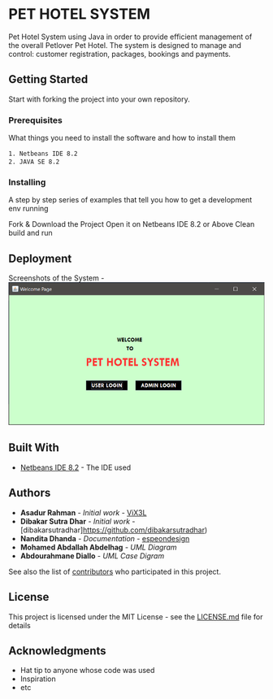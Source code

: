 # PET HOTEL SYSTEM

Pet Hotel System using Java in order to provide efficient management of the overall Petlover Pet Hotel. The system is designed to manage and
control: customer registration, packages, bookings and payments. 

## Getting Started

Start with forking the project into your own repository.

### Prerequisites

What things you need to install the software and how to install them

```
1. Netbeans IDE 8.2
2. JAVA SE 8.2
```

### Installing

A step by step series of examples that tell you how to get a development env running

Fork & Download the Project
Open it on Netbeans IDE 8.2 or Above
Clean build and run


## Deployment

Screenshots of the System - 
![Alt text](https://github.com/dibakarsutradhar/pet-hotel-system/blob/develop/Pictures/WelcomePage.PNG "Welcome")

## Built With

* [Netbeans IDE 8.2](https://www.oracle.com/technetwork/java/javase/downloads/jdk-netbeans-jsp-3413139-esa.html) - The IDE used

## Authors

* **Asadur Rahman** - *Initial work* - [ViX3L](https://github.com/ViX3L)
* **Dibakar Sutra Dhar** - *Initial work* - [dibakarsutradhar]https://github.com/dibakarsutradhar)
* **Nandita Dhanda** - *Documentation* - [espeondesign](https://github.com/espeondesign)
* **Mohamed Abdallah Abdelhag** - *UML Diagram*
* **Abdourahmane Diallo** - *UML Case Digram*

See also the list of [contributors](https://github.com/dibakarsutradhar/pet-hotel-system/graphs/contributors) who participated in this project.

## License

This project is licensed under the MIT License - see the [LICENSE.md](LICENSE.md) file for details

## Acknowledgments

* Hat tip to anyone whose code was used
* Inspiration
* etc
